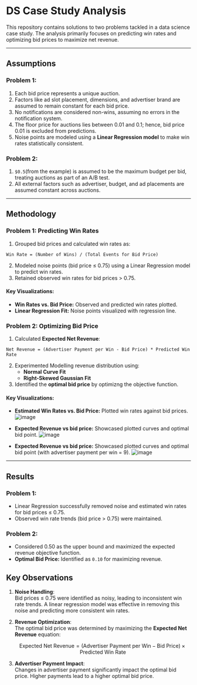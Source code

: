 # DS Case Study Analysis

This repository contains solutions to two problems tackled in a data science case study. The analysis primarily focuses on predicting win rates and optimizing bid prices to maximize net revenue.

---

## Assumptions

### Problem 1:
1. Each bid price represents a unique auction.
2. Factors like ad slot placement, dimensions, and advertiser brand are assumed to remain constant for each bid price.
3. No notifications are considered non-wins, assuming no errors in the notification system.
4. The floor price for auctions lies between 0.01 and 0.1; hence, bid price 0.01 is excluded from predictions.
5. Noise points are modeled using a **Linear Regression model** to make win rates statistically consistent.

### Problem 2:
1. `$0.5`(from the example) is assumed to be the maximum budget per bid, treating auctions as part of an A/B test.
2. All external factors such as advertiser, budget, and ad placements are assumed constant across auctions.

---

## Methodology

### Problem 1: Predicting Win Rates
1. Grouped bid prices and calculated win rates as:

`Win Rate = (Number of Wins) / (Total Events for Bid Price)`

2. Modeled noise points (bid price ≤ 0.75) using a Linear Regression model to predict win rates.
3. Retained observed win rates for bid prices > 0.75.

#### Key Visualizations:
- **Win Rates vs. Bid Price:** Observed and predicted win rates plotted.
- **Linear Regression Fit:** Noise points visualized with regression line.

### Problem 2: Optimizing Bid Price
1. Calculated **Expected Net Revenue**:

`Net Revenue = (Advertiser Payment per Win - Bid Price) * Predicted Win Rate`

2. Experimented Modelling revenue distribution using:
   - **Normal Curve Fit**
   - **Right-Skewed Gaussian Fit**
3. Identified the **optimal bid price** by optimizng the objective function.

#### Key Visualizations:
- **Estimated Win Rates vs. Bid Price:** Plotted win rates against bid prices.
![image](https://github.com/user-attachments/assets/fe9f1501-8b30-4ed3-882a-da07bd542d38)


- **Expected Revenue vs bid price:** Showcased plotted curves and optimal bid point.
![image](https://github.com/user-attachments/assets/baf45e7c-ac9d-4d1a-870d-945bd0f22668)

- **Expected Revenue vs bid price:** Showcased plotted curves and optimal bid point (with advertiser payment per win = 9).
![image](https://github.com/user-attachments/assets/9f84c46b-7e30-40fd-a6d1-4f4db0898b0b)



---

## Results

### Problem 1:
- Linear Regression successfully removed noise and estimated win rates for bid prices ≤ 0.75.
- Observed win rate trends (bid price > 0.75) were maintained.

### Problem 2:
- Considered 0.50 as the upper bound and maximized the expected revenue objective function.
- **Optimal Bid Price:** Identified as `0.10` for maximizing revenue.

## Key Observations

1. **Noise Handling**:  
   Bid prices ≤ 0.75 were identified as noisy, leading to inconsistent win rate trends. A linear regression model was effective in removing this noise and predicting more consistent win rates.

2. **Revenue Optimization**:  
   The optimal bid price was determined by maximizing the **Expected Net Revenue** equation:

   $$\text{Expected Net Revenue} = (\text{Advertiser Payment per Win} - \text{Bid Price}) \times \text{Predicted Win Rate}$$

3. **Advertiser Payment Impact**:  
   Changes in advertiser payment significantly impact the optimal bid price. Higher payments lead to a higher optimal bid price.
